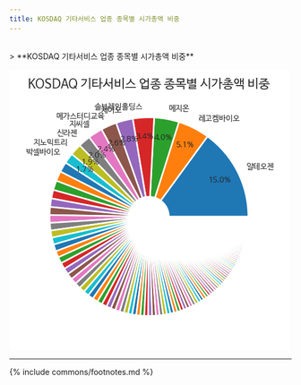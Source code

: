 ```yaml
---
title: KOSDAQ 기타서비스 업종 종목별 시가총액 비중
---
```

<br>
> **KOSDAQ 기타서비스 업종 종목별 시가총액 비중<a id="pie"></a>**

![294090](images/kosdaq_업종_기타서비스_종목.png)

---
{% include commons/footnotes.md %}